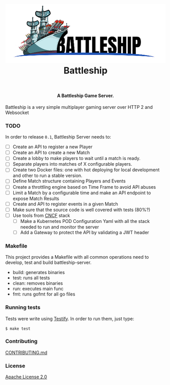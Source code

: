 <h1 align="center">
  <br>
  <img src="https://github.com/pedrolopesme/battleship/blob/master/web/img/battleship_logo.png?raw=true" alt="Battleship" width="600">
  <br>
  Battleship
  <br>
  <br>
</h1>

<h4 align="center">A Battleship Game Server.</h4>
Battleship is a very simple multiplayer gaming server over HTTP 2 and Websocket

### TODO
In order to release `0.1`, Battleship Server needs to:

- [ ] Create an API to register a new Player
- [ ] Create an API to create a new Match
- [ ] Create a lobby to make players to wait until a match is ready.
- [ ] Separate players into matches of X configurable players.
- [ ] Create two Docker files: one with hot deploying for local development and other to run a stable version.
- [ ] Define Match structure containing Players and Events
- [ ] Create a throttling engine based on Time Frame to avoid API abuses
- [ ] Limit a Match by a configurable time and make an API endpoint to expose Match Results
- [ ] Create and API to register events in a given Match
- [ ] Make sure that the source code is well covered with tests (80%?)
- [ ] Use tools from [CNCF](https://www.cncf.io/) stack
    - [ ] Make a Kubernetes POD Configuration Yaml with all the stack needed to run and monitor the server 
    - [ ] Add a Gateway to protect the API by validating a JWT header

### Makefile

This project provides a Makefile with all common operations need to develop, test and build battleship-server.

* build: generates binaries
* test: runs all tests
* clean: removes binaries
* run: executes main func
* fmt: runs gofmt for all go files

### Running tests

Tests were write using [Testify](https://github.com/stretchr/testify). In order to run them, just type:

```shell
$ make test
```

### Contributing

 [CONTRIBUTING.md](CONTRIBUTING.md) 

### License

[Apache License 2.0](LICENSE)  